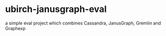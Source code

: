 # ubirch-janusgraph-eval
a simple eval project which combines Cassandra, JanusGraph, Gremlin and Graphexp
